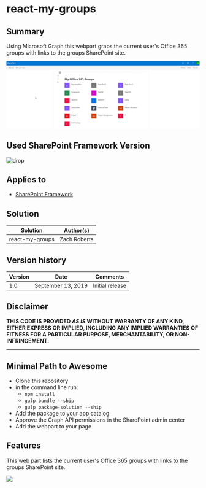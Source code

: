 # react-my-groups

## Summary

Using Microsoft Graph this webpart grabs the current user's Office 365 groups with links to the groups SharePoint site.

![Demo](./assets/example.png)

## Used SharePoint Framework Version

![drop](https://img.shields.io/badge/drop-1.9.1-green.svg)

## Applies to

* [SharePoint Framework](https:/dev.office.com/sharepoint)


## Solution

Solution|Author(s)
--------|---------
react-my-groups | Zach Roberts

## Version history

Version|Date|Comments
-------|----|--------
1.0|September 13, 2019|Initial release

## Disclaimer

**THIS CODE IS PROVIDED *AS IS* WITHOUT WARRANTY OF ANY KIND, EITHER EXPRESS OR IMPLIED, INCLUDING ANY IMPLIED WARRANTIES OF FITNESS FOR A PARTICULAR PURPOSE, MERCHANTABILITY, OR NON-INFRINGEMENT.**

---

## Minimal Path to Awesome

* Clone this repository
* in the command line run:
  * `npm install`
  * `gulp bundle --ship`
  * `gulp package-solution --ship`
* Add the package to your app catalog
* Approve the Graph API permissions in the SharePoint admin center
* Add the webpart to your page


## Features

This web part lists the current user's Office 365 groups with links to the groups SharePoint site.

<img src="https://telemetry.sharepointpnp.com/sp-dev-fx-webparts/samples/react-my-groups" />
